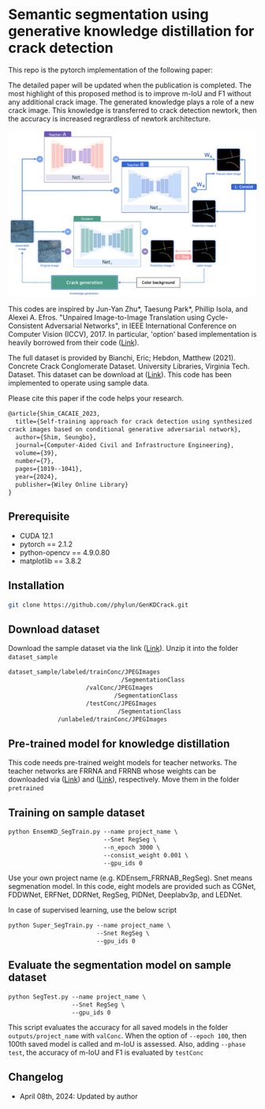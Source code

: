 # Semantic segmentation using generative knowledge distillation for crack detection


This repo is the pytorch implementation of the following paper:

The detailed paper will be updated when the publication is completed.
The most highlight of this proposed method is to improve m-IoU and F1 without any additional crack image. The generated knowledge plays a role of a new crack image. This knowledge is transferred to crack detection newtork, then the accuracy is increased regrardless of newtork architecture.

![](fig/fig_overview.jpg)

This codes are inspired by Jun-Yan Zhu*, Taesung Park*, Phillip Isola, and Alexei A. Efros. "Unpaired Image-to-Image Translation using Cycle-Consistent Adversarial Networks", in IEEE International Conference on Computer Vision (ICCV), 2017. In particular, 'option' based implementation is heavily borrowed from their code ([Link](https://github.com/junyanz/pytorch-CycleGAN-and-pix2pix/tree/master/options)).

The full dataset is provided by Bianchi, Eric; Hebdon, Matthew (2021). Concrete Crack Conglomerate Dataset. University Libraries, Virginia Tech. Dataset. This dataset can be download at ([Link](https://data.lib.vt.edu/articles/dataset/Concrete_Crack_Conglomerate_Dataset/16625056)). This code has been implemented to operate using sample data. 


Please cite this paper if the code helps your research.
```
@article{Shim_CACAIE_2023,
  title={Self-training approach for crack detection using synthesized crack images based on conditional generative adversarial network},
  author={Shim, Seungbo},
  journal={Computer-Aided Civil and Infrastructure Engineering},
  volume={39},
  number={7},
  pages={1019--1041},
  year={2024},
  publisher={Wiley Online Library}
}
```

## Prerequisite

* CUDA 12.1
* pytorch == 2.1.2 
* python-opencv == 4.9.0.80
* matplotlib == 3.8.2

## Installation
```bash
git clone https://github.com//phylun/GenKDCrack.git
```

## Download dataset
Download the sample dataset via the link ([Link](https://drive.google.com/file/d/1f6kgHManFRST8NMJGyrrlsTls304V6in/view?usp=sharing)). Unzip it into the folder `dataset_sample`
```
dataset_sample/labeled/trainConc/JPEGImages
                                /SegmentationClass
                      /valConc/JPEGImages
                              /SegmentationClass
                      /testConc/JPEGImages
                               /SegmentationClass
              /unlabeled/trainConc/JPEGImages
```

## Pre-trained model for knowledge distillation
This code needs pre-trained weight models for teacher networks. The teacher networks are FRRNA and FRRNB whose weights can be downloaded via ([Link](https://drive.google.com/file/d/11-nly73F10iI0xmNiCIoouDPgUt7PX6o/view?usp=sharing)) and ([Link](https://drive.google.com/file/d/1ARZ4W95gH0F212TKg260yiYqS3pdy-uo/view?usp=sharing)), respectively. Move them in the folder `pretrained`


## Training on sample dataset
```
python EnsemKD_SegTrain.py --name project_name \
                           --Snet RegSeg \
                           --n_epoch 3000 \
                           --consist_weight 0.001 \
                           --gpu_ids 0
```

Use your own project name (e.g. KDEnsem_FRRNAB_RegSeg). Snet means segmenation model. In this code, eight models are provided such as CGNet, FDDWNet, ERFNet, DDRNet, RegSeg, PIDNet, Deeplabv3p, and LEDNet. 

In case of supervised learning, use the below script
```
python Super_SegTrain.py --name project_name \
                         --Snet RegSeg \
                         --gpu_ids 0
```

## Evaluate the segmentation model on sample dataset
```
python SegTest.py --name project_name \
                  --Snet RegSeg \
                  --gpu_ids 0
```
This script evaluates the accuracy for all saved models in the folder `outputs/project_name` with `valConc`. When the option of `--epoch 100`, then 100th saved model is called and m-IoU is assessed. Also, adding `--phase test`, the accuracy of m-IoU and F1 is evaluated by `testConc`


## Changelog
* April 08th, 2024: Updated by author
